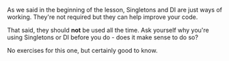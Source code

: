 
As we said in the beginning of the lesson, Singletons and DI are just ways of working. They're not required but they can help improve your code.

  

That said, they should **not** be used all the time. Ask yourself why you're using Singletons or DI before you do - does it make sense to do so?

  

No exercises for this one, but certainly good to know.
